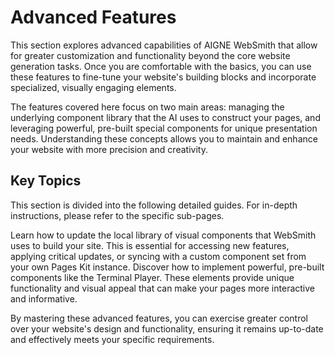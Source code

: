 # Advanced Features

This section explores advanced capabilities of AIGNE WebSmith that allow for greater customization and functionality beyond the core website generation tasks. Once you are comfortable with the basics, you can use these features to fine-tune your website's building blocks and incorporate specialized, visually engaging elements.

The features covered here focus on two main areas: managing the underlying component library that the AI uses to construct your pages, and leveraging powerful, pre-built special components for unique presentation needs. Understanding these concepts allows you to maintain and enhance your website with more precision and creativity.

## Key Topics

This section is divided into the following detailed guides. For in-depth instructions, please refer to the specific sub-pages.

<x-cards data-columns="2">
  <x-card data-title="Managing Components" data-icon="lucide:library" data-href="/core-tasks/managing-components">
    Learn how to update the local library of visual components that WebSmith uses to build your site. This is essential for accessing new features, applying critical updates, or syncing with a custom component set from your own Pages Kit instance.
  </x-card>
  <x-card data-title="Using Special Components" data-icon="lucide:star" data-href="/advanced-features/using-special-components">
    Discover how to implement powerful, pre-built components like the Terminal Player. These elements provide unique functionality and visual appeal that can make your pages more interactive and informative.
  </x-card>
</x-cards>

By mastering these advanced features, you can exercise greater control over your website's design and functionality, ensuring it remains up-to-date and effectively meets your specific requirements.